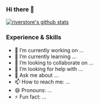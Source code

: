 ### Hi there 👋
[![riverstore's github stats](https://github-readme-stats.vercel.app/api?username=riverstore&show_icons=true&icon_color=199861&count_private=true&include_all_commits=true)](https://github.com/riverstore)

### Experience & Skills

- 🔭 I’m currently working on ...
- 🌱 I’m currently learning ...
- 👯 I’m looking to collaborate on ...
- 🤔 I’m looking for help with ...
- 💬 Ask me about ...
- 📫 How to reach me: ...
- 😄 Pronouns: ...
- ⚡ Fun fact: ...

